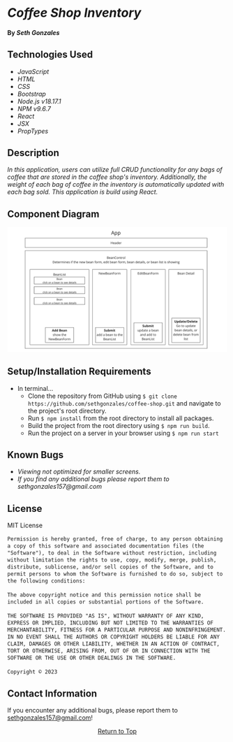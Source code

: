 # _Coffee Shop Inventory_

#### By _**Seth Gonzales**_


## Technologies Used

- _JavaScript_
- _HTML_
- _CSS_
- _Bootstrap_
- _Node.js v18.17.1_
- _NPM v9.6.7_
- _React_
- _JSX_
- _PropTypes_

## Description

_In this application, users can utilize full CRUD functionality for any bags of coffee that are stored in the coffee shop's inventory. Additionally, the weight of each bag of coffee in the inventory is automatically updated with each bag sold. This application is build using React._

## Component Diagram

<img src="src/img/components.png">

## Setup/Installation Requirements

* In terminal...
  * Clone the repository from GitHub using `$ git clone https://github.com/sethgonzales/coffee-shop.git` and navigate to the project's root directory.
  * Run `$ npm install` from the root directory to install all packages.
  * Build the project from the root directory using `$ npm run build`.
  * Run the project on a server in your browser using `$ npm run start`

## Known Bugs

- _Viewing not optimized for smaller screens._
- _If you find any additional bugs please report them to sethgonzales157@gmail.com_

## License

MIT License

```
Permission is hereby granted, free of charge, to any person obtaining a copy of this software and associated documentation files (the "Software"), to deal in the Software without restriction, including without limitation the rights to use, copy, modify, merge, publish, distribute, sublicense, and/or sell copies of the Software, and to permit persons to whom the Software is furnished to do so, subject to the following conditions:

The above copyright notice and this permission notice shall be included in all copies or substantial portions of the Software.

THE SOFTWARE IS PROVIDED "AS IS", WITHOUT WARRANTY OF ANY KIND, EXPRESS OR IMPLIED, INCLUDING BUT NOT LIMITED TO THE WARRANTIES OF MERCHANTABILITY, FITNESS FOR A PARTICULAR PURPOSE AND NONINFRINGEMENT. IN NO EVENT SHALL THE AUTHORS OR COPYRIGHT HOLDERS BE LIABLE FOR ANY CLAIM, DAMAGES OR OTHER LIABILITY, WHETHER IN AN ACTION OF CONTRACT, TORT OR OTHERWISE, ARISING FROM, OUT OF OR IN CONNECTION WITH THE SOFTWARE OR THE USE OR OTHER DEALINGS IN THE SOFTWARE.

Copyright © 2023
```

## Contact Information

If you encounter any additional bugs, please report them to sethgonzales157@gmail.com!

<p align="center"><a href="#">Return to Top</a></p>